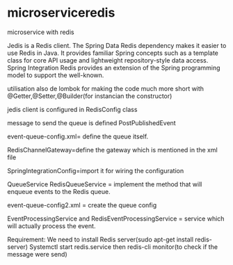 # microserviceredis
microservice with redis

Jedis is a Redis client.
The Spring Data Redis dependency makes it easier to use Redis in Java. It provides familiar Spring concepts such as a template class for core API usage and lightweight repository-style data access.
Spring Integration Redis provides an extension of the Spring programming model to support the well-known.

utilisation also de lombok for making the code much more short with @Getter,@Setter,@Builder(for instancian the constructor)

jedis client is configured in RedisConfig class

message to send the queue is defined PostPublishedEvent

event-queue-config.xml= define the queue itself.

RedisChannelGateway=define the gateway which is mentioned in the xml file

SpringIntegrationConfig=import it for wiring the configuration

QueueService RedisQueueService =  implement the method that will enqueue events to the Redis queue.


event-queue-config2.xml = create the queue config

EventProcessingService and RedisEventProcessingService = service which will actually process the event.

Requirement:
We need to install
Redis server(sudo apt-get install redis-server)
Systemctl start redis.service
then
redis-cli monitor(to check if the message were send)




